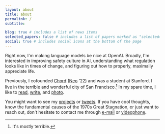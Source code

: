 ```yaml
---
layout: about
title: about
permalink: /
subtitle:

blog: true # includes a list of news items
selected_papers: false # includes a list of papers marked as "selected={true}"
social: true # includes social icons at the bottom of the page
---
```


Right now, I'm making language models be nice at OpenAI. Broadly, I'm interested in improving safety culture in AI, understanding what regulation looks like in times of change, and figuring out how to properly, maximally appreciate life.

Previously, I cofounded [Chord](https://chord.pub) ([Neo](https://neo.com) '22) and was a student at Stanford. I live in the terrible and wonderful city of San Francisco.[^1] In my spare time, I like to [read](/reads), [write](/blog/), and [photo](https://www.icloud.com/sharedalbum/#B0iJtdOXmkYghC).

You might want to see my [projects](https://github.com/kliu128) or
[tweets](https://twitter.com/kliu128). If you have cool thoughts, know the fundamental causes of the 1970s Great Stagnation, or just want to reach out, don't hesitate to contact me through
[e-mail](mailto:kevin@kliu.io) or [videophone](https://calendly.com/kliu128).

[^1]: It's mostly terrible.

